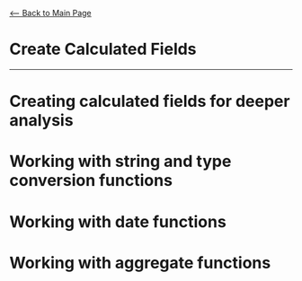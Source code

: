 [<-- Back to Main Page](README.md)
# Create Calculated Fields
<hr>

# Creating calculated fields for deeper analysis<a name="1"></a>
# Working with string and type conversion functions<a name="2"></a>
# Working with date functions<a name="3"></a>
# Working with aggregate functions<a name="4"></a>
